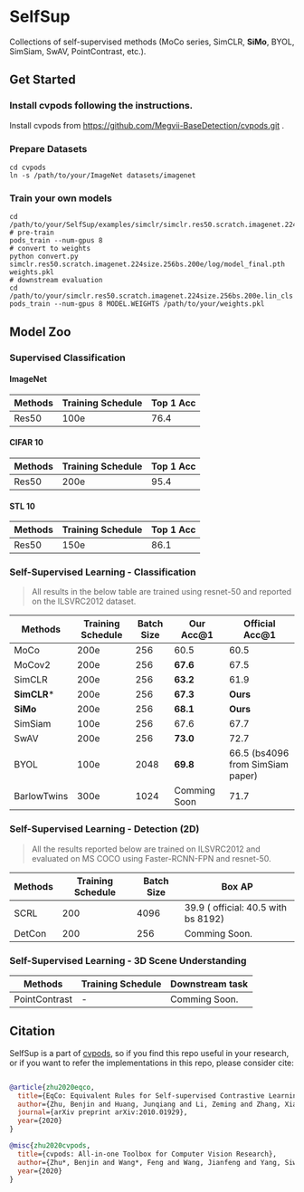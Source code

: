 # SelfSup

Collections of self-supervised methods (MoCo series, SimCLR, **SiMo**, BYOL, SimSiam, SwAV, PointContrast, etc.). 


## Get Started

### Install cvpods following the instructions.

Install cvpods from https://github.com/Megvii-BaseDetection/cvpods.git .

### Prepare Datasets

```shell
cd cvpods
ln -s /path/to/your/ImageNet datasets/imagenet
```

### Train your own models

```
cd /path/to/your/SelfSup/examples/simclr/simclr.res50.scratch.imagenet.224size.256bs.200e
# pre-train
pods_train --num-gpus 8
# convert to weights
python convert.py simclr.res50.scratch.imagenet.224size.256bs.200e/log/model_final.pth weights.pkl
# downstream evaluation
cd /path/to/your/simclr.res50.scratch.imagenet.224size.256bs.200e.lin_cls
pods_train --num-gpus 8 MODEL.WEIGHTS /path/to/your/weights.pkl

```

## Model Zoo

### Supervised Classification 

#### ImageNet
| Methods | Training Schedule | Top 1  Acc |
| ------- | ------ | ------------------ |
| Res50   | 100e    | 76.4               |

#### CIFAR 10
| Methods | Training Schedule | Top 1  Acc |
| ------- | ------ | ------------------ |
| Res50   | 200e    | 95.4              |

#### STL 10
| Methods | Training Schedule | Top 1  Acc |
| ------- | ------ | ------------------ |
| Res50   | 150e    | 86.1              |


### Self-Supervised Learning - Classification

> All results in the below table are trained using resnet-50 and reported on the ILSVRC2012 dataset.

| Methods       | Training Schedule | Batch Size | Our Acc@1 | Official Acc@1 |
| -------       | ------            | ---------- | --------- | -------------- |
| MoCo          | 200e              |     256    | 60.5      | 60.5           |
| MoCov2        | 200e              |     256    | **67.6**      | 67.5           |
| SimCLR        | 200e              |     256    | **63.2**      | 61.9           |
| **SimCLR***       | 200e              |     256    | **67.3**      | **Ours**           |
| **SiMo**          | 200e              |     256    | **68.1**      | **Ours**           |
| SimSiam       | 100e              |     256    | 67.6      | 67.7           |
| SwAV          | 200e              |     256    | **73.0**      | 72.7           |
| BYOL          | 100e              |     2048   | **69.8**      | 66.5 (bs4096 from SimSiam paper) |
| BarlowTwins   | 300e              |     1024   | Comming Soon| 71.7         |

### Self-Supervised Learning - Detection (2D)

> All the results reported below are trained on ILSVRC2012 and evaluated on MS COCO using Faster-RCNN-FPN and resnet-50.

| Methods | Training Schedule | Batch Size | Box AP | 
| ------- | ------ | ---------- | ------------------ |
| SCRL    | 200    |     4096    | 39.9 ( official: 40.5 with bs 8192)   | 
| DetCon    | 200    |     256    | Comming Soon.      |

### Self-Supervised Learning - 3D Scene Understanding

| Methods       | Training Schedule | Downstream task |
| ------------- | ----- | --------------- |
| PointContrast | -     | Comming Soon.   |


## Citation

SelfSup is a part of [cvpods](https://github.com/Megvii-BaseDetection/cvpods), so if you find this repo useful in your research, or if you want to refer the implementations in this repo, please consider cite:

```BibTeX

@article{zhu2020eqco,
  title={EqCo: Equivalent Rules for Self-supervised Contrastive Learning},
  author={Zhu, Benjin and Huang, Junqiang and Li, Zeming and Zhang, Xiangyu and Sun, Jian},
  journal={arXiv preprint arXiv:2010.01929},
  year={2020}
}

@misc{zhu2020cvpods,
  title={cvpods: All-in-one Toolbox for Computer Vision Research},
  author={Zhu*, Benjin and Wang*, Feng and Wang, Jianfeng and Yang, Siwei and Chen, Jianhu and Li, Zeming},
  year={2020}
}
```
